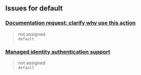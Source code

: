 ## Issues for default
  
###  [Documentation request:  clarify why use this action](https://github.com/Azure/docker-login/issues/28)  
> not assigned  
  `default`
  
###  [Managed identity authentication support](https://github.com/Azure/docker-login/issues/25)  
> not assigned  
  `default`